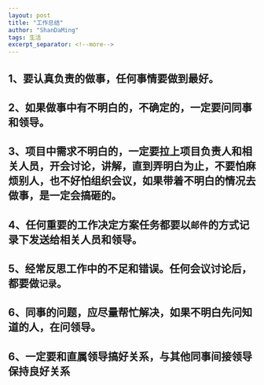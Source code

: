 ```yaml
---
layout: post
title: "工作总结"
author: "ShanDaMing"
tags: 生活
excerpt_separator: <!--more-->
---
```


## 1、要认真负责的做事，任何事情要做到最好。<!--more-->

## 2、如果做事中有不明白的，不确定的，一定要问同事和领导。

## 3、项目中需求不明白的，一定要拉上项目负责人和相关人员，开会讨论，讲解，直到弄明白为止，不要怕麻烦别人，也不好怕组织会议，如果带着不明白的情况去做事，是一定会搞砸的。

## 4、任何重要的工作决定方案任务都要以`邮件`的方式记录下发送给相关人员和领导。

## 5、经常反思工作中的不足和错误。任何会议讨论后，都要做`记录`。

## 6、同事的问题，应尽量帮忙解决，如果不明白先问知道的人，在问领导。

## 6、一定要和直属领导搞好关系，与其他同事间接领导保持良好关系
